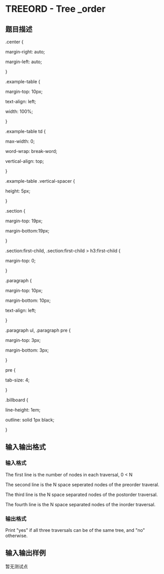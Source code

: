 # TREEORD - Tree _order

## 题目描述

 .center {

margin-right: auto;

margin-left: auto;

}

.example-table {

margin-top: 10px;

text-align: left;

width: 100%;

}

.example-table td {

max-width: 0;

word-wrap: break-word;

vertical-align: top;

}

.example-table .vertical-spacer {

height: 5px;

}

.section {

margin-top: 19px;

margin-bottom:19px;

}

.section:first-child, .section:first-child > h3:first-child {

margin-top: 0;

}

.paragraph {

margin-top: 10px;

margin-bottom: 10px;

text-align: left;

}

.paragraph ul, .paragraph pre {

margin-top: 3px;

margin-bottom: 3px;

}

pre {

tab-size: 4;

}

.billboard {

line-height: 1em;

outline: solid 1px black;

}

## 输入输出格式

### 输入格式

 The first line is the number of nodes in each traversal, 0 < N 

The second line is the N space seperated nodes of the preorder traveral.

The third line is the N space separated nodes of the postorder traversal.

The fourth line is the N space separated nodes of the inorder traversal.

### 输出格式

 Print "yes" if all three traversals can be of the same tree, and "no" otherwise.

## 输入输出样例

暂无测试点


